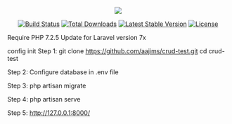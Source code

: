 <p align="center"><img src="https://laravel.com/assets/img/components/logo-laravel.svg"></p>
<p align="center">
<a href="https://travis-ci.org/laravel/framework"><img src="https://travis-ci.org/laravel/framework.svg" alt="Build Status"></a>
<a href="https://packagist.org/packages/laravel/framework"><img src="https://poser.pugx.org/laravel/framework/d/total.svg" alt="Total Downloads"></a>
<a href="https://packagist.org/packages/laravel/framework"><img src="https://poser.pugx.org/laravel/framework/v/stable.svg" alt="Latest Stable Version"></a>
<a href="https://packagist.org/packages/laravel/framework"><img src="https://poser.pugx.org/laravel/framework/license.svg" alt="License"></a>
</p>
Require PHP 7.2.5
Update for Laravel version 7x

config init
Step 1:
git clone https://github.com/aajims/crud-test.git
cd crud-test

Step 2: 
Configure database in .env file

Step 3:
php artisan migrate 

Step 4:
php artisan serve 

Step 5: 
http://127.0.0.1:8000/



